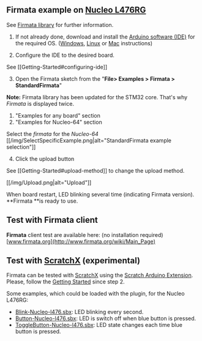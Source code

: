 ## Firmata example on [Nucleo L476RG](http://www.st.com/en/evaluation-tools/nucleo-l476rg.html)

See [Firmata library](https://www.arduino.cc/en/Reference/Firmata) for further information.

1. If not already done, download and install the [Arduino software (IDE)](https://www.arduino.cc/en/Main/Software) for the required OS.
([Windows](https://www.arduino.cc/en/Guide/Windows), [Linux](https://www.arduino.cc/en/Guide/linux) or [Mac](https://www.arduino.cc/en/Guide/MacOSX) instructions)

2. Configure the IDE to the desired board. 

  See [[Getting-Started#configuring-ide]]

3. Open the Firmata sketch from the "**File> Examples > Firmata > StandardFirmata**"

  **Note:** Firmata library has been updated for the STM32 core. That's why _Firmata_ is displayed twice.
  1. "Examples for any board" section
  2. "Examples for Nucleo-64" section

  Select the _firmata_ for the _Nucleo-64_
  [[/img/SelectSpecificExample.png|alt="StandardFirmata example selection"]]

4. Click the upload button

  See [[Getting-Started#upload-method]] to change the upload method.

  [[/img/Upload.png|alt="Upload"]]

When board restart, LED blinking several time (indicating Firmata version). **Firmata **is ready to use.

## Test with **Firmata** client
**Firmata** client test are available here: (no installation required)
[www.firmata.org](http://www.firmata.org/wiki/Main_Page)

## Test with [ScratchX](http://scratchx.org/) (experimental)
Firmata can be tested with [ScratchX](http://scratchx.org/) using the [Scratch Arduino Extension](http://khanning.github.io/scratch-arduino-extension/index.html).
Please, follow the [Getting Started](http://khanning.github.io/scratch-arduino-extension/gettingstarted.html) since step 2.

Some examples, which could be loaded with the plugin, for the Nucleo L476RG:
*  [Blink-Nucleo-l476.sbx](https://github.com/stm32duino/wiki/raw/master/examples/scratchx/Blink-Nucleo-l476.sbx): LED blinking every second.
*  [Button-Nucleo-l476.sbx](https://github.com/stm32duino/wiki/raw/master/examples/scratchx/Button-Nucleo-l476.sbx): LED is switch off when blue button is pressed.
*  [ToggleButton-Nucleo-l476.sbx](https://github.com/stm32duino/wiki/raw/master/examples/scratchx/ToggleButton-Nucleo-l476.sbx): LED state changes each time blue button is pressed.
